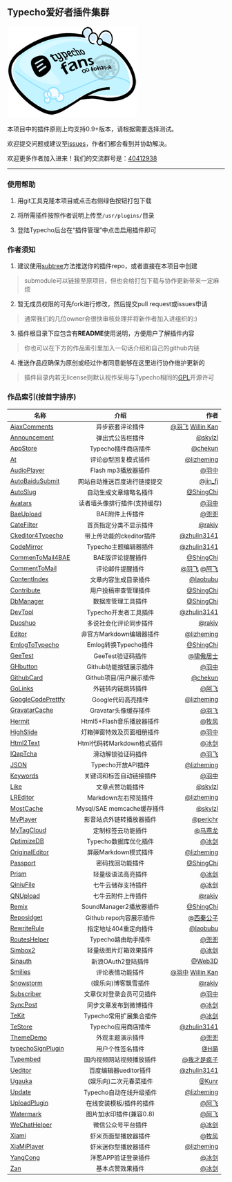 ## Typecho爱好者插件集群

![logo](https://raw.githubusercontent.com/typecho-fans/typecho-fans.github.io/master/soapgroup.png)

本项目中的插件原则上均支持0.9+版本，请根据需要选择测试。

欢迎提交问题或建议至[issues](https://github.com/typecho-fans/plugins/issues)，作者们都会看到并协助解决。

欢迎更多作者加入进来！我们的交流群号是：[40412938](http://shang.qq.com/wpa/qunwpa?idkey=a5a8afedf099e18ddf9b530db9217251e39001d52aace42888bf470d9b6cb86a)

<hr>

### 使用帮助

 1. 用git工具克隆本项目或点击右侧绿色按钮打包下载

 2. 将所需插件按照作者说明上传至`/usr/plugins/`目录

 3. 登陆Typecho后台在“插件管理”中点击启用插件即可

### 作者须知

 1. 建议使用[subtree](http://aoxuis.me/post/2013-08-06-git-subtree)方法推送你的插件repo，或者直接在本项目中创建

 > submodule可以链接至原项目，但也会给打包下载与协作更新带来一定麻烦

 2. 暂无成员权限的可先fork进行修改，然后提交pull request或issues申请

 > 通常我们的几位owner会很快审核处理并将新作者加入进组织的:)

 3. 插件根目录下应包含有**README**使用说明，方便用户了解插件内容

 > 你也可以在下方的作品索引里加入一句话介绍和自己的github内链

 4. 推送作品应确保为原创或经过作者同意能够在这里进行协作维护更新的

 > 插件目录内若无license则默认视作采用与Typecho相同的[GPL](https://github.com/typecho/typecho/blob/master/license.txt)开源许可

### 作品索引(按首字排序)

| 名称 | 介绍 | 作者 |
| ---- |:----:| ----:|
| [AjaxComments](https://github.com/typecho-fans/plugins/tree/master/AjaxComments) | 异步嵌套评论插件 | [@羽飞](https://github.com/byends) [Willin Kan](http://kan.willin.org) |
| [Announcement](https://github.com/typecho-fans/plugins/tree/master/Announcement) | 弹出式公告栏插件 | [@skylzl](https://github.com/xiaogouxo) |
| [AppStore](https://github.com/typecho-fans/plugins/tree/master/AppStore) | Typecho插件商店插件 | [@chekun](https://github.com/chekun) |
| [At](https://github.com/typecho-fans/plugins/tree/master/At) | 评论@型回复模式插件 | [@lizheming](https://github.com/lizheming) |
| [AudioPlayer](https://github.com/typecho-fans/plugins/tree/master/AudioPlayer) | Flash mp3播放器插件 | [@羽中](https://github.com/jzwalk) |
| [AutoBaiduSubmit](https://github.com/jinfeijie/AutoBaiduSubmit) | 网站自动推送百度进行链接提交 | [@jin_fj](https://github.com/jinfeijie) |
| [AutoSlug](https://github.com/typecho-fans/plugins/tree/master/AutoSlug) | 自动生成文章缩略名插件 | [@ShingChi](https://github.com/shingchi) |
| [Avatars](https://github.com/typecho-fans/plugins/tree/master/Avatars) | 读者墙头像排行插件(支持缓存) | [@羽中](https://github.com/jzwalk) |
| [BaeUpload](https://github.com/typecho-fans/plugins/tree/master/BaeUpload) | BAE附件上传插件 | [@兜兜](https://github.com/doudoutime) |
| [CateFilter](https://github.com/typecho-fans/plugins/tree/master/CateFilter) | 首页指定分类不显示插件 | [@rakiy](https://github.com/rakiy) |
| [Ckeditor4Typecho](https://github.com/typecho-fans/plugins/tree/master/Ckeditor4Typecho) | 带上传功能的ckeditor插件 | [@zhulin3141](https://github.com/zhulin3141) |
| [CodeMirror](https://github.com/typecho-fans/plugins/tree/master/CodeMirror) | Typecho主题编辑器插件 | [@zhulin3141](https://github.com/zhulin3141) |
| [CommenToMail4BAE](https://github.com/typecho-fans/plugins/tree/master/CommenToMail4BAE) | BAE版评论提醒插件 | [@ShingChi](https://github.com/shingchi) |
| [CommentToMail](https://github.com/byends/CommentToMail) | 评论邮件提醒插件 | [@羽飞](https://github.com/byends) [@阿飞](https://github.com/defeme) |
| [ContentIndex](https://github.com/typecho-fans/plugins/tree/master/ContentIndex) | 文章内容生成目录插件 | [@laobubu](https://github.com/laobubu) |
| [Contribute](https://github.com/typecho-fans/plugins/tree/master/Contribute) | 用户投稿审查管理插件 | [@ShingChi](https://github.com/shingchi) |
| [DbManager](https://github.com/typecho-fans/plugins/tree/master/DbManager) | 数据库管理工具插件 | [@ShingChi](https://github.com/shingchi) |
| [DevTool](https://github.com/typecho-fans/plugins/tree/master/DevTool) | Typecho开发者工具插件 | [@zhulin3141](https://github.com/zhulin3141) |
| [Duoshuo](https://github.com/typecho-fans/plugins/tree/master/Duoshuo) | 多说社会化评论同步插件 | [@rakiy](https://github.com/rakiy) |
| [Editor](https://github.com/typecho-fans/plugins/tree/master/Editor) | 非官方Markdown编辑器插件 | [@lizheming](https://github.com/lizheming) |
| [EmlogToTypecho](https://github.com/typecho-fans/plugins/tree/master/EmlogToTypecho) | Emlog转换Typecho插件 | [@ShingChi](https://github.com/shingchi) |
| [GeeTest](https://github.com/typecho-fans/plugins/tree/master/GeeTest) | GeeTest验证码插件 | [@啸傲居士](https://github.com/shuxiao9058) |
| [GHbutton](https://github.com/typecho-fans/plugins/tree/master/GHbutton) | Github功能按钮展示插件 | [@羽中](https://github.com/jzwalk) |
| [GithubCard](https://github.com/typecho-fans/plugins/tree/master/GithubCard) | Github项目/用户展示插件 | [@chekun](https://github.com/chekun) |
| [GoLinks](https://github.com/typecho-fans/plugins/tree/master/GoLinks) | 外链转内链跳转插件 | [@阿飞](https://github.com/defeme) |
| [GoogleCodePrettfy](https://github.com/typecho-fans/plugins/tree/master/GoogleCodePrettify) | Google代码高亮插件 | [@lizheming](https://github.com/lizheming) |
| [GravatarCache](https://github.com/typecho-fans/plugins/tree/master/GravatarCache) | Gravatar头像缓存插件 | [@羽飞](https://github.com/byends) |
| [Hermit](https://github.com/typecho-fans/plugins/tree/master/Hermit) | Html5+Flash音乐播放器插件 | [@牧风](https://github.com/iMuFeng) |
| [HighSlide](https://github.com/typecho-fans/plugins/tree/master/HighSlide) | 灯箱弹窗特效及页面相册插件 | [@羽中](https://github.com/jzwalk) |
| [Html2Text](https://github.com/typecho-fans/plugins/tree/master/Html2Text) | Html代码转Markdown格式插件 | [@冰剑](https://github.com/binjoo) |
| [IQapTcha](https://github.com/typecho-fans/plugins/tree/master/IQapTcha) | 滑动解锁验证码插件 | [@羽飞](https://github.com/byends) |
| [JSON](https://github.com/typecho-fans/plugins/tree/master/JSON) | Typecho开放API插件 | [@lizheming](https://github.com/lizheming) |
| [Keywords](https://github.com/typecho-fans/plugins/tree/master/Keywords) | 关键词和标签自动链接插件 | [@羽中](https://github.com/jzwalk) |
| [Like](https://github.com/typecho-fans/plugins/tree/master/Like) | 文章点赞功能插件 | [@skylzl](https://github.com/xiaogouxo) |
| [LREditor](https://github.com/typecho-fans/plugins/tree/master/LREditor) | Markdown左右预览插件 | [@lizheming](http://github.com/lizheming) |
| [MostCache](https://github.com/typecho-fans/plugins/tree/master/MostCache) | Mysql/SAE memcache缓存插件 | [@skylzl](https://github.com/xiaogouxo) |
| [MyPlayer](https://github.com/typecho-fans/plugins/tree/master/MyPlayer) | 影音站点外链转播放器插件 | [@perichr](http://github.com/perichr) |
| [MyTagCloud](https://github.com/typecho-fans/plugins/tree/master/MyTagCloud) | 定制标签云功能插件 | [@马燕龙](https://github.com/YanlongMa) |
| [OptimizeDB](https://github.com/typecho-fans/plugins/tree/master/OptimizeDB) | Typecho数据库优化插件 | [@冰剑](https://github.com/binjoo) |
| [OriginalEditor](https://github.com/typecho-fans/plugins/tree/master/OriginalEditor) | 屏蔽Markdown模式插件 | [@lizheming](http://github.com/lizheming) |
| [Passport](https://github.com/typecho-fans/plugins/tree/master/Passport) | 密码找回功能插件 | [@ShingChi](https://github.com/shingchi) |
| [Prism](https://github.com/typecho-fans/plugins/tree/master/Prism) | 轻量级语法高亮插件 | [@冰剑](https://github.com/binjoo) |
| [QiniuFile](https://github.com/typecho-fans/plugins/tree/master/QiniuFile) | 七牛云储存支持插件 | [@冰剑](https://github.com/binjoo) |
| [QNUpload](https://github.com/typecho-fans/plugins/tree/master/QNUpload) | 七牛云附件上传插件 | [@rakiy](https://github.com/rakiy) |
| [Remix](https://github.com/typecho-fans/plugins/tree/master/Remix) | SoundManager2播放器插件 | [@ShingChi](https://github.com/shingchi) |
| [Reposidget](https://github.com/typecho-fans/plugins/tree/master/Reposidget) | Github repo内容展示插件 | [@西秦公子](https://github.com/xiqingongzi) |
| [RewriteRule](https://github.com/typecho-fans/plugins/tree/master/RewriteRule) | 指定地址404重定向插件 | [@laobubu](https://github.com/laobubu) |
| [RoutesHelper](https://github.com/typecho-fans/plugins/tree/master/RoutesHelper) | Typecho路由助手插件 | [@兜兜](https://github.com/doudoutime) |
| [Simbox2](https://github.com/typecho-fans/plugins/tree/master/Simbox2) | 轻量级图片灯箱效果插件 | [@冰剑](https://github.com/binjoo) |
| [Sinauth](https://github.com/typecho-fans/plugins/tree/master/Sinauth) | 新浪OAuth2登陆插件 | [@Web3D](https://github.com/web3d) |
| [Smilies](https://github.com/typecho-fans/plugins/tree/master/Smilies) | 评论表情功能插件 | [@羽中](https://github.com/jzwalk) [Willin Kan](http://kan.willin.org) |
| [Snowstorm](https://github.com/typecho-fans/plugins/tree/master/Snowstorm) | (娱乐向)博客飘雪插件 | [@rakiy](https://github.com/rakiy) |
| [Subscriber](https://github.com/typecho-fans/plugins/tree/master/Subscriber) | 文章仅对登录会员可见插件 | [@羽中](https://github.com/jzwalk) |
| [SyncPost](https://github.com/typecho-fans/plugins/tree/master/SyncPost) | 同步文章发布到微博插件 | [@冰剑](https://github.com/binjoo) |
| [TeKit](https://github.com/binjoo/TeKit) | Typecho常用扩展集合插件 | [@冰剑](https://github.com/binjoo) |
| [TeStore](https://github.com/typecho-fans/plugins/tree/master/TeStore) | Typecho应用商店插件 | [@zhulin3141](https://github.com/zhulin3141) |
| [ThemeDemo](https://github.com/typecho-fans/plugins/tree/master/ThemeDemo) | 外观主题演示插件 | [@兜兜](https://github.com/doudoutime) |
| [typechoSignPlugin](https://github.com/typecho-fans/plugins/tree/master/typechoSignPlugin) | 用户个性签名插件 | [@H萌](https://github.com/hmoe) |
| [Typembed](https://github.com/typecho-fans/plugins/tree/master/Typembed) | 国内视频网站视频播放插件 | [@我才是疯子](https://github.com/nothingisover) |
| [Ueditor](https://github.com/typecho-fans/plugins/tree/master/Ueditor) | 百度编辑器ueditor插件 | [@zhulin3141](https://github.com/zhulin3141) |
| [Ugauka](https://github.com/typecho-fans/plugins/tree/master/Ukagaka) | (娱乐向)二次元春菜插件 | [@Kunr](https://github.com/Rakume) |
| [Update](https://github.com/typecho-fans/plugins/tree/master/Update) | Typecho自动在线升级插件 | [@lizheming](https://github.com/lizheming) |
| [UploadPlugin](https://github.com/typecho-fans/plugins/tree/master/UploadPlugin) | 在线安装模板/插件的插件 | [@阿飞](https://github.com/defeme) |
| [Watermark](https://github.com/typecho-fans/plugins/tree/master/Watermark) | 图片加水印插件(兼容0.8) | [@阿飞](https://github.com/defeme) |
| [WeChatHelper](https://github.com/binjoo/WeChatHelper) | 微信公众号平台插件 | [@冰剑](https://github.com/binjoo) |
| [Xiami](https://github.com/typecho-fans/plugins/tree/master/Xiami) | 虾米页面型播放器插件 | [@牧风](https://github.com/iMuFeng) |
| [XiaMiPlayer](https://github.com/typecho-fans/plugins/tree/master/XiaMiPlayer) | 虾米迷你型播放器插件 | [@lizheming](https://github.com/lizheming) |
| [YangCong](https://github.com/typecho-fans/plugins/tree/master/YangCong) | 洋葱APP验证登录插件 | [@冰剑](https://github.com/binjoo) |
| [Zan](https://github.com/typecho-fans/plugins/tree/master/Zan) | 基本点赞效果插件 | [@冰剑](https://github.com/binjoo) |



